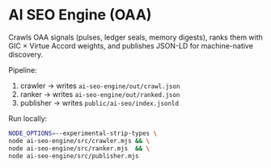 # AI SEO Engine (OAA)

Crawls OAA signals (pulses, ledger seals, memory digests), ranks them with
GIC × Virtue Accord weights, and publishes JSON-LD for machine-native discovery.

Pipeline:
1) crawler → writes `ai-seo-engine/out/crawl.json`
2) ranker  → writes `ai-seo-engine/out/ranked.json`
3) publisher → writes `public/ai-seo/index.jsonld`

Run locally:
```bash
NODE_OPTIONS=--experimental-strip-types \
node ai-seo-engine/src/crawler.mjs && \
node ai-seo-engine/src/ranker.mjs  && \
node ai-seo-engine/src/publisher.mjs